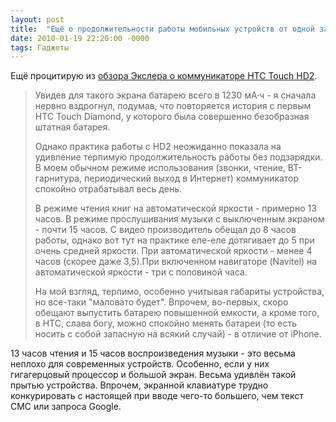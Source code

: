 ```yaml
---
layout: post
title:  "Ещё о продолжительности работы мобильных устройств от одной зарядки"
date: 2010-01-19 22:20:00 -0000
tags: Гаджеты
---
```


Ещё процитирую из <a href="http://www.exler.ru/expromt/19-01-2010.htm">обзора Экслера о коммуникаторе HTC Touch HD2</a>.

> Увидев для такого экрана батарею всего в 1230 мА·ч - я сначала нервно вздрогнул, подумав, что повторяется история с первым HTC Touch Diamond, у которого была совершенно безобразная штатная батарея.
>
> Однако практика работы с HD2 неожиданно показала на удивление терпимую продолжительность работы без подзарядки. В моем обычном режиме использования (звонки, чтение, BT-гарнитура, периодический выход в Интернет) коммуникатор спокойно отрабатывал весь день.
>
> В режиме чтения книг на автоматической яркости - примерно 13 часов. В режиме прослушивания музыки с выключенным экраном - почти 15 часов. С видео производитель обещал до 8 часов работы, однако вот тут на практике еле-еле дотягивает до 5 при очень средней яркости. При автоматической яркости - менее 4 часов (скорее даже 3,5).При включенном навигаторе (Navitel) на автоматической яркости - три с половиной часа.
>
> На мой взгляд, терпимо, особенно учитывая габариты устройства, но все-таки "маловато будет". Впрочем, во-первых, скоро обещают выпустить батарею повышенной емкости, а кроме того, в HTC, слава богу, можно спокойно менять батареи (то есть носить с собой запасную на всякий случай) - в отличие от iPhone.

13 часов чтения и 15 часов воспроизведения музыки - это весьма неплохо для современных устройств. Особенно, если у них гигагерцовый процессор и большой экран. Весьма удивлён такой прытью устройства. Впрочем, экранной клавиатуре трудно конкурировать с настоящей при вводе чего-то большего, чем текст СМС или запроса Google.